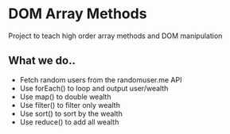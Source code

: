 # DOM Array Methods
 Project to teach high order array methods and DOM manipulation

## What we do..
- Fetch random users from the randomuser.me API
- Use forEach() to loop and output user/wealth
- Use map() to double wealth
- Use filter() to filter only wealth
- Use sort() to sort by the wealth
- Use reduce() to add all wealth